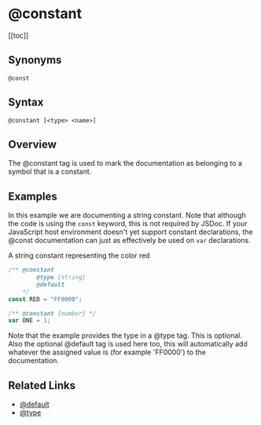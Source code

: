 # @constant

[[toc]]

## Synonyms

`@const`

## Syntax

`@constant [<type> <name>]`

## Overview

The @constant tag is used to mark the documentation as belonging to a symbol that is a constant.

## Examples

In this example we are documenting a string constant. Note that although the code is using the `const` keyword, this is not required by JSDoc. If your JavaScript host environment doesn't yet support constant declarations, the @const documentation can just as effectively be used on `var` declarations.

A string constant representing the color red

```js
/** @constant
        @type {string}
        @default
    */
const RED = "FF0000";

/** @constant {number} */
var ONE = 1;
```

Note that the example provides the type in a @type tag. This is optional. Also the optional @default tag is used here too, this will automatically add whatever the assigned value is (for example 'FF0000') to the documentation.

## Related Links

- [@default](./default.md)
- [@type](./type.md)
